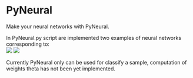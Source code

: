 # PyNeural
Make your neural networks with PyNeural.

In PyNeural.py script are implemented two examples of neural networks corresponding to:<br>
<img src="https://gyazo.com/27e1802a18be451bef187dc1cc208b24"/>
<img src="https://gyazo.com/2a011b7b0c42c6a0cd73970c3bacc9a8"/>

Currently PyNeural only can be used for classify a sample, computation of weights theta has not been yet implemented.

